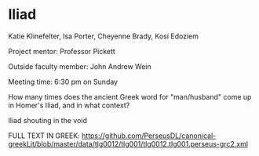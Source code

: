 # Iliad
Katie Klinefelter, Isa Porter, Cheyenne Brady, Kosi Edoziem

Project mentor: Professor Pickett

Outside faculty member: John Andrew Wein 

Meeting time: 6:30 pm on Sunday

How many times does the ancient Greek word for "man/husband" come up in Homer's Iliad, and in what context? 

Iliad
shouting in the void

FULL TEXT IN GREEK: https://github.com/PerseusDL/canonical-greekLit/blob/master/data/tlg0012/tlg001/tlg0012.tlg001.perseus-grc2.xml
